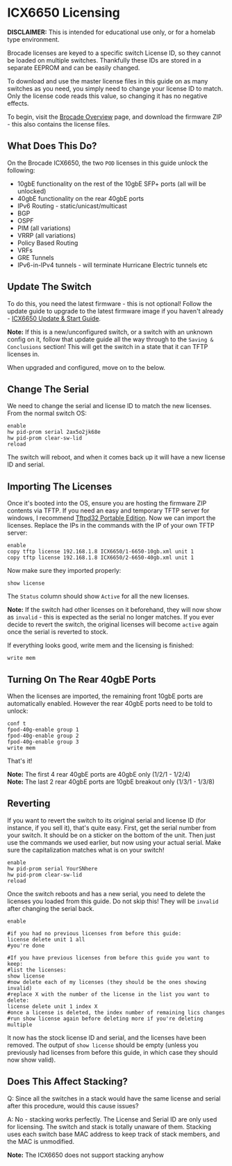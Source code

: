 # ICX6650 Licensing
**DISCLAIMER:**  This is intended for educational use only, or for a homelab type environment.  

Brocade licenses are keyed to a specific switch License ID, so they cannot be loaded on multiple switches. Thankfully these IDs are stored in a separate EEPROM and can be easily changed. 

To download and use the master license files in this guide on as many switches as you need, you simply need to change your license ID to match. Only the license code reads this value, so changing it has no negative effects.  

To begin, visit the [Brocade Overview](../brocade-overview/) page, and download the firmware ZIP - this also contains the license files.

## What Does This Do?
On the Brocade ICX6650, the two `POD` licenses in this guide unlock the following:

- 10gbE functionality on the rest of the 10gbE SFP+ ports (all will be unlocked)
- 40gbE functionality on the rear 40gbE ports
- IPv6 Routing - static/unicast/multicast
- BGP
- OSPF
- PIM (all variations)
- VRRP (all variations)
- Policy Based Routing
- VRFs
- GRE Tunnels
- IPv6-in-IPv4 tunnels - will terminate Hurricane Electric tunnels etc

## Update The Switch

To do this, you need the latest firmware - this is not optional! Follow the update guide to upgrade to the latest firmware image if you haven't already - [ICX6650 Update & Start Guide](../icx6650/).

**Note:** If this is a new/unconfigured switch, or a switch with an unknown config on it, follow that update guide all the way through to the `Saving & Conclusions` section! This will get the switch in a state that it can TFTP licenses in.

When upgraded and configured, move on to the below.

## Change The Serial

We need to change the serial and license ID to match the new licenses. From the normal switch OS:
```
enable
hw pid-prom serial 2ax5o2jk68e
hw pid-prom clear-sw-lid
reload
```
The switch will reboot, and when it comes back up it will have a new license ID and serial.

## Importing The Licenses

Once it's booted into the OS, ensure you are hosting the firmware ZIP contents via TFTP. If you need an easy and temporary TFTP server for windows, I recommend  [Tftpd32 Portable Edition](http://www.tftpd64.com/tftpd32_download.html). Now we can import the licenses. Replace the IPs in the commands with the IP of your own TFTP server:
```
enable
copy tftp license 192.168.1.8 ICX6650/1-6650-10gb.xml unit 1
copy tftp license 192.168.1.8 ICX6650/2-6650-40gb.xml unit 1
```

Now make sure they imported properly:

```
show license 
```
The ```Status``` column should show ```Active``` for all the new licenses.

**Note:** If the switch had other licenses on it beforehand, they will now show as `invalid` - this is expected as the serial no longer matches. If you ever decide to revert the switch, the original licenses will become `active` again once the serial is reverted to stock.

If everything looks good, write mem and the licensing is finished:
```
write mem
```

## Turning On The Rear 40gbE Ports
When the licenses are imported, the remaining front 10gbE ports are automatically enabled. However the rear 40gbE ports need to be told to unlock:
```
conf t
fpod-40g-enable group 1
fpod-40g-enable group 2
fpod-40g-enable group 3
write mem
```
That's it!

**Note:** The first 4 rear 40gbE ports are 40gbE only (1/2/1 - 1/2/4)  
**Note:**  The last 2 rear 40gbE ports are 10gbE breakout only (1/3/1 - 1/3/8)

## Reverting

If you want to revert the switch to its original serial and license ID (for instance, if you sell it), that's quite easy. First, get the serial number from your switch. It should be on a sticker on the bottom of the unit. Then just use the commands we used earlier, but now using your actual serial. Make sure the capitalization matches what is on your switch!
```
enable
hw pid-prom serial YourSNhere
hw pid-prom clear-sw-lid
reload
```

Once the switch reboots and has a new serial, you need to delete the licenses you loaded from this guide. Do not skip this! They will be  `invalid`  after changing the serial back.
```
enable 

#if you had no previous licenses from before this guide:
license delete unit 1 all
#you're done

#If you have previous licenses from before this guide you want to keep:
#list the licenses:
show license
#now delete each of my licenses (they should be the ones showing invalid)
#replace X with the number of the license in the list you want to delete:
license delete unit 1 index X
#once a license is deleted, the index number of remaining lics changes
#run show license again before deleting more if you're deleting multiple
```
It now has the stock license ID and serial, and the licenses have been removed. The output of  `show license`  should be empty (unless you previously had licenses from before this guide, in which case they should now show valid).

## Does This Affect Stacking?

Q: Since all the switches in a stack would have the same license and serial after this procedure, would this cause issues?

A: No - stacking works perfectly. The License and Serial ID are only used for licensing. The switch and stack is totally unaware of them. Stacking uses each switch base MAC address to keep track of stack members, and the MAC is unmodified.

**Note:** The ICX6650 does not support stacking anyhow